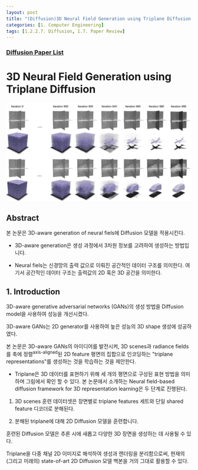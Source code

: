 ```yaml
---
layout: post 
title: "(Diffusion)3D Neural Field Generation using Triplane Diffusion Review"
categories: [1. Computer Engineering]
tags: [1.2.2.7. Diffusion, 1.7. Paper Review]
---
```


### [Diffusion Paper List](https://maizer2.github.io/1.%20computer%20engineering/2023/02/01/paper-of-diffusion.html)

# 3D Neural Field Generation using Triplane Diffusion

![Figure-2](https://raw.githubusercontent.com/maizer2/gitblog_img/main/1.%20Computer%20Engineering/1.7.%20Literature%20Review/2023-06-23-(diffusion)NFD/Figure-2.PNG)

## Abstract

본 논문은 3D-aware generation of neural fiels에 Diffusion 모델을 적용시킨다.

* 3D-aware generation은 생성 과정에서 3차원 정보를 고려하여 생성하는 방법입니다.

* Neural fiels는 신경망의 출력 값으로 이뤄진 공간적인 데이터 구조를 의미한다. 여기서 공간적인 데이터 구조는 출력값의 2D 혹은 3D 공간을 의미한다.

## 1. Introduction

3D-aware generative adversarial networks (GANs)의 생성 방법을 Diffusion model을 사용하여 성능을 개선시켰다.

3D-aware GANs는 2D generator를 사용하여 높은 성능의 3D shape 생성에 성공하였다.

본 논문은 3D-aware GANs의 아이디어를 발전시켜, 3D scenes과 radiance fields를 축에 정렬<sup>axis-aligned</sup>된 2D feature 평면의 집합으로 인코딩하는 "triplane representations"를 생성하는 것을 학습하는 것을 제안한다.

* Triplane은 3D 데이터를 표현하기 위해 세 개의 평면으로 구성된 표현 방법을 의미하며 그림에서 확인 할 수 있다.
본 논문에서 소개하는 Neural field-based diffusion framework for 3D representation learning은 두 단계로 진행된다.

1. 3D scenes 훈련 데이터셋은 장면별로 triplane features 세트와 단일 shared feature 디코더로 분해된다.

2. 분해된 triplane에 대해 2D Diffusion 모델을 훈련합니다. 

훈련된 Diffusion 모델은 추론 시에 새롭고 다양한 3D 장면을 생성하는 데 사용될 수 있다.

Triplane을 다중 채널 2D 이미지로 해석하여 생성과 렌더링을 분리함으로써, 현재의 (그리고 미래의) state-of-art 2D Diffusion 모델 백본을 거의 그대로 활용할 수 있다.